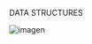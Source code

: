 DATA STRUCTURES

![imagen](https://user-images.githubusercontent.com/71678622/153036068-be9bf6cb-951d-4d63-8cc4-f0d6e0ca97c4.png)


